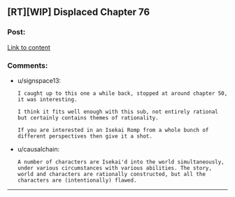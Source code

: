 ## [RT][WIP] Displaced Chapter 76

### Post:

[Link to content](https://www.royalroad.com/fiction/15538/displaced/chapter/402286/chapter-76)

### Comments:

- u/signspace13:
  ```
  I caught up to this one a while back, stopped at around chapter 50, it was interesting.

  I think it fits well enough with this sub, not entirely rational but certainly contains themes of rationality.

  If you are interested in an Isekai Romp from a whole bunch of different perspectives then give it a shot.
  ```

- u/causalchain:
  ```
  A number of characters are Isekai'd into the world simultaneously, under various circumstances with various abilities. The story, world and characters are rationally constructed, but all the characters are (intentionally) flawed.
  ```

---

